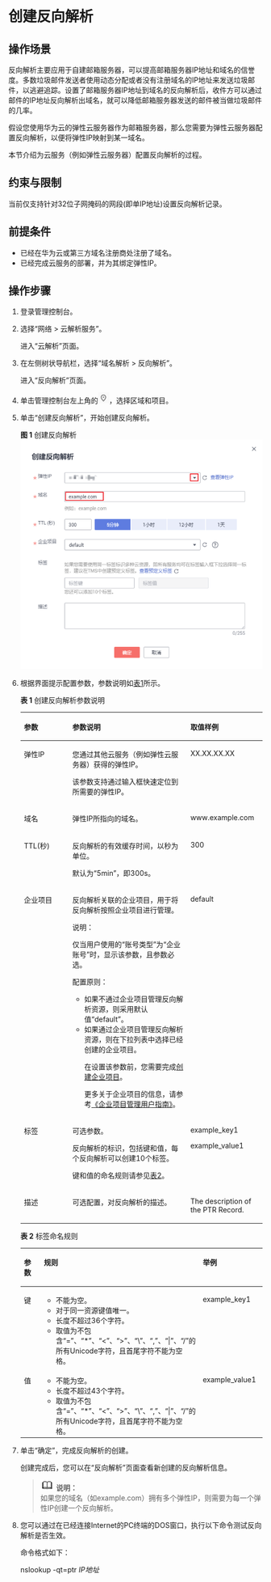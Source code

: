 # 创建反向解析<a name="zh-cn_topic_0077500015"></a>

## 操作场景<a name="section1950935285913"></a>

反向解析主要应用于自建邮箱服务器，可以提高邮箱服务器IP地址和域名的信誉度。多数垃圾邮件发送者使用动态分配或者没有注册域名的IP地址来发送垃圾邮件，以逃避追踪。设置了邮箱服务器IP地址到域名的反向解析后，收件方可以通过邮件的IP地址反向解析出域名，就可以降低邮箱服务器发送的邮件被当做垃圾邮件的几率。

假设您使用华为云的弹性云服务器作为邮箱服务器，那么您需要为弹性云服务器配置反向解析，以便将弹性IP映射到某一域名。

本节介绍为云服务（例如弹性云服务器）配置反向解析的过程。

## 约束与限制<a name="section8136551522"></a>

当前仅支持针对32位子网掩码的网段\(即单IP地址\)设置反向解析记录。

## 前提条件<a name="section1342411413431"></a>

-   已经在华为云或第三方域名注册商处注册了域名。
-   已经完成云服务的部署，并为其绑定弹性IP。

## 操作步骤<a name="section1816913155518"></a>

1.  登录管理控制台。
2.  选择“网络 \> 云解析服务”。

    进入“云解析”页面。

3.  在左侧树状导航栏，选择“域名解析 \> 反向解析”。

    进入“反向解析”页面。

4.  单击管理控制台左上角的![](figures/icon-region.png)，选择区域和项目。
5.  单击“创建反向解析”，开始创建反向解析。

    **图 1**  创建反向解析<a name="fig49691017184613"></a>  
    ![](figures/创建反向解析.png "创建反向解析")

6.  根据界面提示配置参数，参数说明如[表1](#zh-cn_topic_0138290741_zh-cn_topic_0035467699_table2052132816642)所示。

    **表 1**  创建反向解析参数说明

    <a name="zh-cn_topic_0138290741_zh-cn_topic_0035467699_table2052132816642"></a>
    <table><thead align="left"><tr id="zh-cn_topic_0138290741_zh-cn_topic_0035467699_row5957484916642"><th class="cellrowborder" valign="top" width="19.99%" id="mcps1.2.4.1.1"><p id="zh-cn_topic_0138290741_zh-cn_topic_0035467699_p1063011916642"><a name="zh-cn_topic_0138290741_zh-cn_topic_0035467699_p1063011916642"></a><a name="zh-cn_topic_0138290741_zh-cn_topic_0035467699_p1063011916642"></a>参数</p>
    </th>
    <th class="cellrowborder" valign="top" width="48.75%" id="mcps1.2.4.1.2"><p id="zh-cn_topic_0138290741_zh-cn_topic_0035467699_p5573330716642"><a name="zh-cn_topic_0138290741_zh-cn_topic_0035467699_p5573330716642"></a><a name="zh-cn_topic_0138290741_zh-cn_topic_0035467699_p5573330716642"></a>参数说明</p>
    </th>
    <th class="cellrowborder" valign="top" width="31.259999999999998%" id="mcps1.2.4.1.3"><p id="zh-cn_topic_0138290741_zh-cn_topic_0035467699_p1810404816642"><a name="zh-cn_topic_0138290741_zh-cn_topic_0035467699_p1810404816642"></a><a name="zh-cn_topic_0138290741_zh-cn_topic_0035467699_p1810404816642"></a>取值样例</p>
    </th>
    </tr>
    </thead>
    <tbody><tr id="zh-cn_topic_0138290741_zh-cn_topic_0035467699_row2871871016642"><td class="cellrowborder" valign="top" width="19.99%" headers="mcps1.2.4.1.1 "><p id="zh-cn_topic_0138290741_zh-cn_topic_0035467699_p4451420716642"><a name="zh-cn_topic_0138290741_zh-cn_topic_0035467699_p4451420716642"></a><a name="zh-cn_topic_0138290741_zh-cn_topic_0035467699_p4451420716642"></a>弹性IP</p>
    </td>
    <td class="cellrowborder" valign="top" width="48.75%" headers="mcps1.2.4.1.2 "><p id="zh-cn_topic_0138290741_p19766855214631"><a name="zh-cn_topic_0138290741_p19766855214631"></a><a name="zh-cn_topic_0138290741_p19766855214631"></a>您通过其他云服务（例如弹性云服务器）获得的弹性IP。</p>
    <p id="zh-cn_topic_0138290741_p2086314992410"><a name="zh-cn_topic_0138290741_p2086314992410"></a><a name="zh-cn_topic_0138290741_p2086314992410"></a>该参数支持通过输入框快速定位到所需要的弹性IP。</p>
    </td>
    <td class="cellrowborder" valign="top" width="31.259999999999998%" headers="mcps1.2.4.1.3 "><p id="zh-cn_topic_0138290741_zh-cn_topic_0035467699_p6704856616642"><a name="zh-cn_topic_0138290741_zh-cn_topic_0035467699_p6704856616642"></a><a name="zh-cn_topic_0138290741_zh-cn_topic_0035467699_p6704856616642"></a>XX.XX.XX.XX</p>
    </td>
    </tr>
    <tr id="zh-cn_topic_0138290741_zh-cn_topic_0035467699_row6656618516642"><td class="cellrowborder" valign="top" width="19.99%" headers="mcps1.2.4.1.1 "><p id="zh-cn_topic_0138290741_zh-cn_topic_0035467699_p2315189616642"><a name="zh-cn_topic_0138290741_zh-cn_topic_0035467699_p2315189616642"></a><a name="zh-cn_topic_0138290741_zh-cn_topic_0035467699_p2315189616642"></a>域名</p>
    </td>
    <td class="cellrowborder" valign="top" width="48.75%" headers="mcps1.2.4.1.2 "><p id="zh-cn_topic_0138290741_zh-cn_topic_0035467699_p4185944320320"><a name="zh-cn_topic_0138290741_zh-cn_topic_0035467699_p4185944320320"></a><a name="zh-cn_topic_0138290741_zh-cn_topic_0035467699_p4185944320320"></a>弹性IP所指向的域名。</p>
    </td>
    <td class="cellrowborder" valign="top" width="31.259999999999998%" headers="mcps1.2.4.1.3 "><p id="zh-cn_topic_0138290741_zh-cn_topic_0035467699_p3223566516642"><a name="zh-cn_topic_0138290741_zh-cn_topic_0035467699_p3223566516642"></a><a name="zh-cn_topic_0138290741_zh-cn_topic_0035467699_p3223566516642"></a>www.example.com</p>
    </td>
    </tr>
    <tr id="zh-cn_topic_0138290741_zh-cn_topic_0035467699_row2168553016642"><td class="cellrowborder" valign="top" width="19.99%" headers="mcps1.2.4.1.1 "><p id="zh-cn_topic_0138290741_zh-cn_topic_0035467699_p1169746616642"><a name="zh-cn_topic_0138290741_zh-cn_topic_0035467699_p1169746616642"></a><a name="zh-cn_topic_0138290741_zh-cn_topic_0035467699_p1169746616642"></a>TTL(秒)</p>
    </td>
    <td class="cellrowborder" valign="top" width="48.75%" headers="mcps1.2.4.1.2 "><p id="zh-cn_topic_0138290741_zh-cn_topic_0035467699_p12484891202715"><a name="zh-cn_topic_0138290741_zh-cn_topic_0035467699_p12484891202715"></a><a name="zh-cn_topic_0138290741_zh-cn_topic_0035467699_p12484891202715"></a>反向解析的有效缓存时间，以秒为单位。</p>
    <p id="zh-cn_topic_0138290741_p57181144162444"><a name="zh-cn_topic_0138290741_p57181144162444"></a><a name="zh-cn_topic_0138290741_p57181144162444"></a>默认为“5min”，即300s。</p>
    </td>
    <td class="cellrowborder" valign="top" width="31.259999999999998%" headers="mcps1.2.4.1.3 "><p id="zh-cn_topic_0138290741_zh-cn_topic_0035467699_p4164391116642"><a name="zh-cn_topic_0138290741_zh-cn_topic_0035467699_p4164391116642"></a><a name="zh-cn_topic_0138290741_zh-cn_topic_0035467699_p4164391116642"></a>300</p>
    </td>
    </tr>
    <tr id="row086339104914"><td class="cellrowborder" valign="top" width="19.99%" headers="mcps1.2.4.1.1 "><p id="p78642492314"><a name="p78642492314"></a><a name="p78642492314"></a>企业项目</p>
    </td>
    <td class="cellrowborder" valign="top" width="48.75%" headers="mcps1.2.4.1.2 "><p id="p1121115222127"><a name="p1121115222127"></a><a name="p1121115222127"></a>反向解析关联的企业项目，用于将反向解析按照企业项目进行管理。</p>
    <div class="note" id="note16327534163315"><a name="note16327534163315"></a><a name="note16327534163315"></a><span class="notetitle"> 说明： </span><div class="notebody"><p id="zh-cn_topic_0035467702_p132813413310"><a name="zh-cn_topic_0035467702_p132813413310"></a><a name="zh-cn_topic_0035467702_p132813413310"></a>仅当用户使用的“账号类型”为“企业账号”时，显示该参数，且参数必选。</p>
    </div></div>
    <p id="p1775112323310"><a name="p1775112323310"></a><a name="p1775112323310"></a>配置原则：</p>
    <a name="ul1658222152111"></a><a name="ul1658222152111"></a><ul id="ul1658222152111"><li>如果不通过企业项目管理反向解析资源，则采用默认值“default”。</li><li>如果通过企业项目管理反向解析资源，则在下拉列表中选择已经创建的企业项目。<p id="p1159845914355"><a name="p1159845914355"></a><a name="p1159845914355"></a>在设置该参数前，您需要完成<a href="https://support.huaweicloud.com/usermanual-em/zh-cn_topic_0108763964.html" target="_blank" rel="noopener noreferrer">创建企业项目</a>。</p>
    <p id="p126542818294"><a name="p126542818294"></a><a name="p126542818294"></a>更多关于企业项目的信息，请参考<a href="https://support.huaweicloud.com/usermanual-em/em_am_0006.html" target="_blank" rel="noopener noreferrer">《企业项目管理用户指南》</a>。</p>
    </li></ul>
    </td>
    <td class="cellrowborder" valign="top" width="31.259999999999998%" headers="mcps1.2.4.1.3 "><p id="p1686416498320"><a name="p1686416498320"></a><a name="p1686416498320"></a>default</p>
    </td>
    </tr>
    <tr id="zh-cn_topic_0138290741_row273617193297"><td class="cellrowborder" valign="top" width="19.99%" headers="mcps1.2.4.1.1 "><p id="zh-cn_topic_0138290741_p5738419102911"><a name="zh-cn_topic_0138290741_p5738419102911"></a><a name="zh-cn_topic_0138290741_p5738419102911"></a>标签</p>
    </td>
    <td class="cellrowborder" valign="top" width="48.75%" headers="mcps1.2.4.1.2 "><p id="zh-cn_topic_0138290741_p1839961732214"><a name="zh-cn_topic_0138290741_p1839961732214"></a><a name="zh-cn_topic_0138290741_p1839961732214"></a>可选参数。</p>
    <p id="zh-cn_topic_0138290741_p640091716224"><a name="zh-cn_topic_0138290741_p640091716224"></a><a name="zh-cn_topic_0138290741_p640091716224"></a>反向解析的标识，包括键和值，每个反向解析可以创建10个标签。</p>
    <p id="zh-cn_topic_0138290741_p8401121711229"><a name="zh-cn_topic_0138290741_p8401121711229"></a><a name="zh-cn_topic_0138290741_p8401121711229"></a>键和值的命名规则请参见<a href="#zh-cn_topic_0138290741_table1393932617253">表2</a>。</p>
    </td>
    <td class="cellrowborder" valign="top" width="31.259999999999998%" headers="mcps1.2.4.1.3 "><p id="zh-cn_topic_0138290741_p94761455155619"><a name="zh-cn_topic_0138290741_p94761455155619"></a><a name="zh-cn_topic_0138290741_p94761455155619"></a>example_key1</p>
    <p id="zh-cn_topic_0138290741_p165896220231"><a name="zh-cn_topic_0138290741_p165896220231"></a><a name="zh-cn_topic_0138290741_p165896220231"></a>example_value1</p>
    </td>
    </tr>
    <tr id="zh-cn_topic_0138290741_zh-cn_topic_0035467699_row3925088716642"><td class="cellrowborder" valign="top" width="19.99%" headers="mcps1.2.4.1.1 "><p id="zh-cn_topic_0138290741_zh-cn_topic_0035467699_p2520529816642"><a name="zh-cn_topic_0138290741_zh-cn_topic_0035467699_p2520529816642"></a><a name="zh-cn_topic_0138290741_zh-cn_topic_0035467699_p2520529816642"></a>描述</p>
    </td>
    <td class="cellrowborder" valign="top" width="48.75%" headers="mcps1.2.4.1.2 "><p id="zh-cn_topic_0138290741_p2953836818442"><a name="zh-cn_topic_0138290741_p2953836818442"></a><a name="zh-cn_topic_0138290741_p2953836818442"></a>可选配置，对反向解析的描述。</p>
    </td>
    <td class="cellrowborder" valign="top" width="31.259999999999998%" headers="mcps1.2.4.1.3 "><p id="zh-cn_topic_0138290741_zh-cn_topic_0035467699_p1572349716642"><a name="zh-cn_topic_0138290741_zh-cn_topic_0035467699_p1572349716642"></a><a name="zh-cn_topic_0138290741_zh-cn_topic_0035467699_p1572349716642"></a>The description of the PTR Record.</p>
    </td>
    </tr>
    </tbody>
    </table>

    **表 2**  标签命名规则

    <a name="zh-cn_topic_0138290741_table1393932617253"></a>
    <table><thead align="left"><tr id="zh-cn_topic_0138290741_zh-cn_topic_0198961893_row72901535141713"><th class="cellrowborder" valign="top" width="18.181818181818183%" id="mcps1.2.4.1.1"><p id="zh-cn_topic_0138290741_zh-cn_topic_0198961893_p132908358173"><a name="zh-cn_topic_0138290741_zh-cn_topic_0198961893_p132908358173"></a><a name="zh-cn_topic_0138290741_zh-cn_topic_0198961893_p132908358173"></a>参数</p>
    </th>
    <th class="cellrowborder" valign="top" width="50.505050505050505%" id="mcps1.2.4.1.2"><p id="zh-cn_topic_0138290741_zh-cn_topic_0198961893_p1629093517175"><a name="zh-cn_topic_0138290741_zh-cn_topic_0198961893_p1629093517175"></a><a name="zh-cn_topic_0138290741_zh-cn_topic_0198961893_p1629093517175"></a>规则</p>
    </th>
    <th class="cellrowborder" valign="top" width="31.313131313131315%" id="mcps1.2.4.1.3"><p id="zh-cn_topic_0138290741_zh-cn_topic_0198961893_p32901635141714"><a name="zh-cn_topic_0138290741_zh-cn_topic_0198961893_p32901635141714"></a><a name="zh-cn_topic_0138290741_zh-cn_topic_0198961893_p32901635141714"></a>举例</p>
    </th>
    </tr>
    </thead>
    <tbody><tr id="zh-cn_topic_0138290741_zh-cn_topic_0198961893_row52906354176"><td class="cellrowborder" valign="top" width="18.181818181818183%" headers="mcps1.2.4.1.1 "><p id="zh-cn_topic_0138290741_zh-cn_topic_0198961893_p122901235111715"><a name="zh-cn_topic_0138290741_zh-cn_topic_0198961893_p122901235111715"></a><a name="zh-cn_topic_0138290741_zh-cn_topic_0198961893_p122901235111715"></a>键</p>
    </td>
    <td class="cellrowborder" valign="top" width="50.505050505050505%" headers="mcps1.2.4.1.2 "><a name="zh-cn_topic_0138290741_zh-cn_topic_0198961893_ul46253231183"></a><a name="zh-cn_topic_0138290741_zh-cn_topic_0198961893_ul46253231183"></a><ul id="zh-cn_topic_0138290741_zh-cn_topic_0198961893_ul46253231183"><li>不能为空。</li><li>对于同一资源键值唯一。</li><li>长度不超过36个字符。</li><li>取值为不包含“=”、“*”、“&lt;”、“&gt;”、“\”、“,”、“|”、“/”的所有Unicode字符，且首尾字符不能为空格。</li></ul>
    </td>
    <td class="cellrowborder" valign="top" width="31.313131313131315%" headers="mcps1.2.4.1.3 "><p id="zh-cn_topic_0138290741_zh-cn_topic_0198961893_p12290163511720"><a name="zh-cn_topic_0138290741_zh-cn_topic_0198961893_p12290163511720"></a><a name="zh-cn_topic_0138290741_zh-cn_topic_0198961893_p12290163511720"></a>example_key1</p>
    </td>
    </tr>
    <tr id="zh-cn_topic_0138290741_zh-cn_topic_0198961893_row132900355172"><td class="cellrowborder" valign="top" width="18.181818181818183%" headers="mcps1.2.4.1.1 "><p id="zh-cn_topic_0138290741_zh-cn_topic_0198961893_p152901635181712"><a name="zh-cn_topic_0138290741_zh-cn_topic_0198961893_p152901635181712"></a><a name="zh-cn_topic_0138290741_zh-cn_topic_0198961893_p152901635181712"></a>值</p>
    </td>
    <td class="cellrowborder" valign="top" width="50.505050505050505%" headers="mcps1.2.4.1.2 "><a name="zh-cn_topic_0138290741_zh-cn_topic_0198961893_ul19648123161815"></a><a name="zh-cn_topic_0138290741_zh-cn_topic_0198961893_ul19648123161815"></a><ul id="zh-cn_topic_0138290741_zh-cn_topic_0198961893_ul19648123161815"><li>不能为空。</li><li>长度不超过43个字符。</li><li>取值为不包含“=”、“*”、“&lt;”、“&gt;”、“\”、“,”、“|”、“/”的所有Unicode字符，且首尾字符不能为空格。</li></ul>
    </td>
    <td class="cellrowborder" valign="top" width="31.313131313131315%" headers="mcps1.2.4.1.3 "><p id="zh-cn_topic_0138290741_zh-cn_topic_0198961893_p62904352179"><a name="zh-cn_topic_0138290741_zh-cn_topic_0198961893_p62904352179"></a><a name="zh-cn_topic_0138290741_zh-cn_topic_0198961893_p62904352179"></a>example_value1</p>
    </td>
    </tr>
    </tbody>
    </table>

7.  单击“确定”，完成反向解析的创建。

    创建完成后，您可以在“反向解析”页面查看新创建的反向解析信息。

    >![](public_sys-resources/icon-note.gif) **说明：**   
    >如果您的域名（如example.com）拥有多个弹性IP，则需要为每一个弹性IP创建一个反向解析。  

8.  您可以通过在已经连接Internet的PC终端的DOS窗口，执行以下命令测试反向解析是否生效。

    命令格式如下：

    nslookup -qt=ptr  _IP地址_



